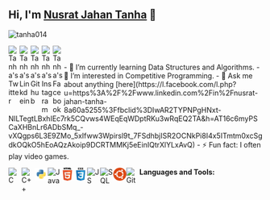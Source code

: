 

## Hi, I'm [Nusrat Jahan Tanha](https://www.stopstalk.com/user/profile/Nusrat-Jahan-Tanha) 👋

<p align="left"> <img src="https://komarev.com/ghpvc/?username=mr-sohel&label=Views&color=blue&style=plastic" alt="tanha014" /> </p>
<a href="https://twitter.com/tanha014">
  <img align="left" alt="Tanha's Twitter" width="22px" src="https://cdn-icons-png.flaticon.com/512/733/733579.png" />
</a>
<a href="https://www.linkedin.com/in/Nusrat Jahan Tanha/">
  <img align="left" alt="Tanha's Linkdein" width="22px" src="https://cdn-icons-png.flaticon.com/512/3536/3536505.png" />
</a>
<a href="https://github.com/Nusrat-Jahan-Tanha ">
  <img align="left" alt="Tanha's Github" width="22px" src="https://cdn-icons-png.flaticon.com/512/270/270798.png" />
</a>
<a href="https://accountscenter.facebook.com/profiles/17841441140132022/">
  <img align="left" alt="Tanha's Instagram" width="22px" src="https://cdn-icons-png.flaticon.com/512/2111/2111463.png" />
</a>
<a href="https://www.facebook.com/profile.php?id=100047546054094&mibextid=ZbWKwL   /">
  <img align="left" alt="Tanha's Facebook" width="22px" src="https://cdn-icons-png.flaticon.com/512/5968/5968764.png" />
</a>
<br/>
<br/>
- 🌱 I’m currently learning Data Structures and Algorithms.
- 🤔 I’m interested in Competitive Programming.
- 💬 Ask me about anything [here](https://l.facebook.com/l.php?u=https%3A%2F%2Fwww.linkedin.com%2Fin%2Fnusrat-jahan-tanha-8a60a5255%3Ffbclid%3DIwAR2TYPNPgHNxt-NILTegtLBxhIEc7rk5CQvws4WEqEqWDptRKu3wRqEQ2TA&h=AT16c6myPSCaXHBnLr6ADbSMq_-vXQgps6L3E9ZMo_5xIfww3Wpirsl9t_7FSdhbjISR2OCNkPi8I4x5ITmtm0xcSgdkOQkO5hEoAQzAkoip9DCRTMMKj5eEinIQtrXlYLxAvQ)
- ⚡ Fun fact: I often play video games.

**Languages and Tools:**
<img align="left" alt="C" width="26px" src="https://cdn-icons-png.flaticon.com/512/3097/3097008.png"/>
<img align="left" alt="C++" width="26px" src="https://cdn-icons-png.flaticon.com/512/6132/6132222.png"/>
<img align="left" alt="Python" width="26px" src="https://raw.githubusercontent.com/github/explore/80688e429a7d4ef2fca1e82350fe8e3517d3494d/topics/python/python.png"/>
<img align="left" alt="Java" width="26px" src="https://cdn-icons-png.flaticon.com/512/226/226777.png"/>
<img align="left" alt="HTML5" width="26px" src="https://raw.githubusercontent.com/github/explore/80688e429a7d4ef2fca1e82350fe8e3517d3494d/topics/html/html.png"/>
<img align="left" alt="CSS3" width="26px" src="https://raw.githubusercontent.com/github/explore/80688e429a7d4ef2fca1e82350fe8e3517d3494d/topics/css/css.png" />
<img align="left" alt="JS" width="26px" src="https://cdn-icons-png.flaticon.com/512/4726/4726005.png"/>
<img align="left" alt="SQL" width="26px" src="https://cdn-icons-png.flaticon.com/512/4492/4492311.png"/>
<img align="left" alt="Ubuntu" width="26px" src="https://raw.githubusercontent.com/github/explore/80688e429a7d4ef2fca1e82350fe8e3517d3494d/topics/ubuntu/ubuntu.png"/>
<img align="left" alt="Git" width="26px" src="https://cdn-icons-png.flaticon.com/512/4494/4494748.png"/>
